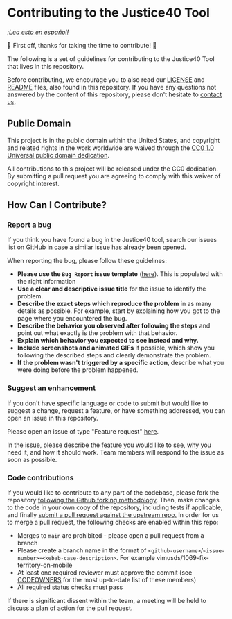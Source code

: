 # Contributing to the Justice40 Tool

*[¡Lea esto en español!](CONTRIBUTING-es.md)*

🎉 First off, thanks for taking the time to contribute! 🎉

The following is a set of guidelines for contributing to the Justice40 Tool that lives in this repository.

Before contributing, we encourage you to also read our [LICENSE](LICENSE.md) and [README](README.md) files, also found in this repository. If you have any questions not answered by the content of this repository, please don't hesitate to [contact us](mailto:justice40open@usds.gov).

## Public Domain

This project is in the public domain within the United States, and copyright and related rights in the work worldwide are waived through the [CC0 1.0 Universal public domain dedication](https://creativecommons.org/publicdomain/zero/1.0/).

All contributions to this project will be released under the CC0 dedication. By submitting a pull request you are agreeing to comply with this waiver of copyright interest.

## How Can I Contribute?

### Report a bug

If you think you have found a bug in the Justice40 tool, search our issues list on GitHub in case a similar issue has already been opened.

When reporting the bug, please follow these guidelines:

- **Please use the `Bug Report` issue template** ([here](https://github.com/usds/justice40-tool/issues/new/choose)). This is populated with the right information
- **Use a clear and descriptive issue title** for the issue to identify the problem.
- **Describe the exact steps which reproduce the problem** in as many details as possible. For example, start by explaining how you got to the page where you encountered the bug.
- **Describe the behavior you observed after following the steps** and point out what exactly is the problem with that behavior.
- **Explain which behavior you expected to see instead and why.**
- **Include screenshots and animated GIFs** if possible, which show you following the described steps and clearly demonstrate the problem.
- **If the problem wasn't triggered by a specific action**, describe what you were doing before the problem happened.

### Suggest an enhancement

If you don't have specific language or code to submit but would like to suggest a change, request a feature,
or have something addressed, you can open an issue in this repository.

Please open an issue of type "Feature request" [here](https://github.com/usds/justice40-tool/issues/new/choose).

In the issue, please describe the feature you would like to see, why you need it, and how it should work. Team members will respond to the issue as soon as possible.

### Code contributions

If you would like to contribute to any part of the codebase, please fork the repository [following the Github forking methodology](https://docs.github.com/en/github/getting-started-with-github/quickstart/fork-a-repo). Then, make changes to the code in your own copy of the repository, including tests if applicable, and finally [submit a pull request against the upstream repo.](https://docs.github.com/en/github/collaborating-with-pull-requests/proposing-changes-to-your-work-with-pull-requests/creating-a-pull-request-from-a-fork) In order for us to merge a pull request, the following checks are enabled within this repo:

- Merges to `main` are prohibited - please open a pull request from a branch
- Please create a branch name in the format of `<github-username>`/`<issue-number>`-`<kebab-case-description>`. For example vimusds/1069-fix-territory-on-mobile
- At least one required reviewer must approve the commit (see [CODEOWNERS](https://github.com/usds/justice40-tool/tree/main/.github/CODEOWNERS) for the most up-to-date list of these members)
- All required status checks must pass

If there is significant dissent within the team, a meeting will be held to discuss a plan of action for the pull request.
